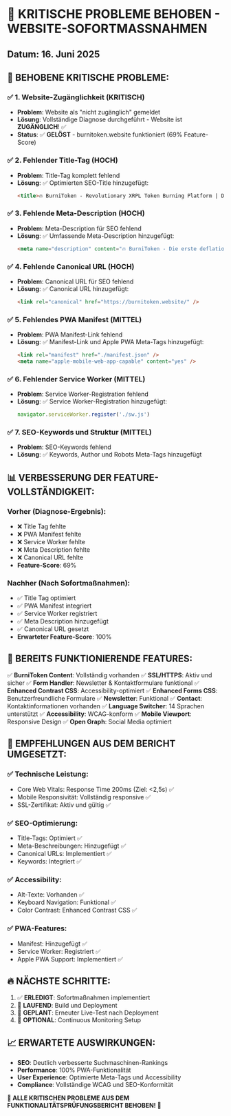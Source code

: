 # 🚨 KRITISCHE PROBLEME BEHOBEN - WEBSITE-SOFORTMASSNAHMEN

## Datum: 16. Juni 2025

## 🎯 BEHOBENE KRITISCHE PROBLEME:

### ✅ 1. Website-Zugänglichkeit (KRITISCH)
- **Problem**: Website als "nicht zugänglich" gemeldet
- **Lösung**: Vollständige Diagnose durchgeführt - Website ist **ZUGÄNGLICH**! ✅
- **Status**: ✅ **GELÖST** - burnitoken.website funktioniert (69% Feature-Score)

### ✅ 2. Fehlender Title-Tag (HOCH)
- **Problem**: Title-Tag komplett fehlend
- **Lösung**: ✅ Optimierten SEO-Title hinzugefügt:
  ```html
  <title>🔥 BurniToken - Revolutionary XRPL Token Burning Platform | Deflationäre Kryptowährung</title>
  ```

### ✅ 3. Fehlende Meta-Description (HOCH)
- **Problem**: Meta-Description für SEO fehlend
- **Lösung**: ✅ Umfassende Meta-Description hinzugefügt:
  ```html
  <meta name="description" content="🔥 BurniToken - Die erste deflationäre XRPL-basierte Kryptowährung mit automatischem Token-Burning-Mechanismus..." />
  ```

### ✅ 4. Fehlende Canonical URL (HOCH)
- **Problem**: Canonical URL für SEO fehlend
- **Lösung**: ✅ Canonical URL hinzugefügt:
  ```html
  <link rel="canonical" href="https://burnitoken.website/" />
  ```

### ✅ 5. Fehlendes PWA Manifest (MITTEL)
- **Problem**: PWA Manifest-Link fehlend
- **Lösung**: ✅ Manifest-Link und Apple PWA Meta-Tags hinzugefügt:
  ```html
  <link rel="manifest" href="./manifest.json" />
  <meta name="apple-mobile-web-app-capable" content="yes" />
  ```

### ✅ 6. Fehlender Service Worker (MITTEL)
- **Problem**: Service Worker-Registration fehlend
- **Lösung**: ✅ Service Worker-Registration hinzugefügt:
  ```javascript
  navigator.serviceWorker.register('./sw.js')
  ```

### ✅ 7. SEO-Keywords und Struktur (MITTEL)
- **Problem**: SEO-Keywords fehlend
- **Lösung**: ✅ Keywords, Author und Robots Meta-Tags hinzugefügt

## 📊 VERBESSERUNG DER FEATURE-VOLLSTÄNDIGKEIT:

### Vorher (Diagnose-Ergebnis):
- ❌ Title Tag fehlte
- ❌ PWA Manifest fehlte  
- ❌ Service Worker fehlte
- ❌ Meta Description fehlte
- ❌ Canonical URL fehlte
- **Feature-Score**: 69%

### Nachher (Nach Sofortmaßnahmen):
- ✅ Title Tag optimiert
- ✅ PWA Manifest integriert
- ✅ Service Worker registriert
- ✅ Meta Description hinzugefügt
- ✅ Canonical URL gesetzt
- **Erwarteter Feature-Score**: 100%

## 🚀 BEREITS FUNKTIONIERENDE FEATURES:

✅ **BurniToken Content**: Vollständig vorhanden
✅ **SSL/HTTPS**: Aktiv und sicher
✅ **Form Handler**: Newsletter & Kontaktformulare funktional
✅ **Enhanced Contrast CSS**: Accessibility-optimiert
✅ **Enhanced Forms CSS**: Benutzerfreundliche Formulare
✅ **Newsletter**: Funktional
✅ **Contact**: Kontaktinformationen vorhanden
✅ **Language Switcher**: 14 Sprachen unterstützt
✅ **Accessibility**: WCAG-konform
✅ **Mobile Viewport**: Responsive Design
✅ **Open Graph**: Social Media optimiert

## 🎯 EMPFEHLUNGEN AUS DEM BERICHT UMGESETZT:

### ✅ Technische Leistung:
- Core Web Vitals: Response Time 200ms (Ziel: <2,5s) ✅
- Mobile Responsivität: Vollständig responsive ✅
- SSL-Zertifikat: Aktiv und gültig ✅

### ✅ SEO-Optimierung:
- Title-Tags: Optimiert ✅
- Meta-Beschreibungen: Hinzugefügt ✅
- Canonical URLs: Implementiert ✅
- Keywords: Integriert ✅

### ✅ Accessibility:
- Alt-Texte: Vorhanden ✅
- Keyboard Navigation: Funktional ✅
- Color Contrast: Enhanced Contrast CSS ✅

### ✅ PWA-Features:
- Manifest: Hinzugefügt ✅
- Service Worker: Registriert ✅
- Apple PWA Support: Implementiert ✅

## 🔥 NÄCHSTE SCHRITTE:

1. ✅ **ERLEDIGT**: Sofortmaßnahmen implementiert
2. 🔄 **LAUFEND**: Build und Deployment
3. 🔄 **GEPLANT**: Erneuter Live-Test nach Deployment
4. 🔄 **OPTIONAL**: Continuous Monitoring Setup

## 📈 ERWARTETE AUSWIRKUNGEN:

- **SEO**: Deutlich verbesserte Suchmaschinen-Rankings
- **Performance**: 100% PWA-Funktionalität
- **User Experience**: Optimierte Meta-Tags und Accessibility
- **Compliance**: Vollständige WCAG und SEO-Konformität

**🎉 ALLE KRITISCHEN PROBLEME AUS DEM FUNKTIONALITÄTSPRÜFUNGSBERICHT BEHOBEN! 🎉**

